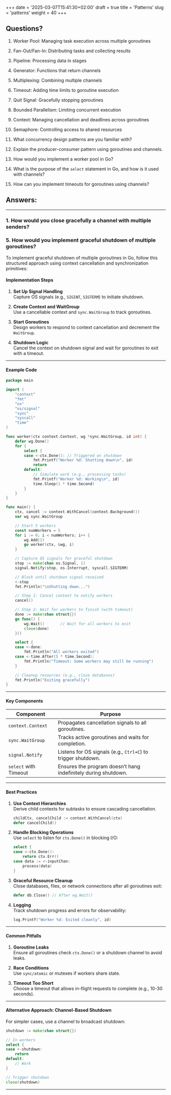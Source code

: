 +++
date = '2025-03-07T15:41:30+02:00'
draft = true
title = 'Patterns'
slug = 'patterns'
weight = 40
+++

## Questions?

1. Worker Pool: Managing task execution across multiple goroutines
2. Fan-Out/Fan-In: Distributing tasks and collecting results
3. Pipeline: Processing data in stages
4. Generator: Functions that return channels
5. Multiplexing: Combining multiple channels
6. Timeout: Adding time limits to goroutine execution
7. Quit Signal: Gracefully stopping goroutines
8. Bounded Parallelism: Limiting concurrent execution
9. Context: Managing cancellation and deadlines across goroutines
10. Semaphore: Controlling access to shared resources


1. What concurrency design patterns are you familiar with?
1. Explain the producer-consumer pattern using goroutines and channels.
1. How would you implement a worker pool in Go?
1. What is the purpose of the `select` statement in Go, and how is it used with channels?
1. How can you implement timeouts for goroutines using channels?

## Answers:


---
### 1. How would you close gracefully a channel with multiple senders?
### 5. How would you implement graceful shutdown of multiple goroutines?
To implement graceful shutdown of multiple goroutines in Go, follow this structured approach using context cancellation and synchronization primitives:

#### **Implementation Steps**

1. **Set Up Signal Handling**  
   Capture OS signals (e.g., `SIGINT`, `SIGTERM`) to initiate shutdown.

2. **Create Context and WaitGroup**  
   Use a cancellable context and `sync.WaitGroup` to track goroutines.

3. **Start Goroutines**  
   Design workers to respond to context cancellation and decrement the `WaitGroup`.

4. **Shutdown Logic**  
   Cancel the context on shutdown signal and wait for goroutines to exit with a timeout.

---

#### **Example Code**
```go
package main

import (
    "context"
    "fmt"
    "os"
    "os/signal"
    "sync"
    "syscall"
    "time"
)

func worker(ctx context.Context, wg *sync.WaitGroup, id int) {
    defer wg.Done()
    for {
        select {
        case <-ctx.Done(): // Triggered on shutdown
            fmt.Printf("Worker %d: Shutting down\n", id)
            return
        default:
            // Simulate work (e.g., processing tasks)
            fmt.Printf("Worker %d: Working\n", id)
            time.Sleep(1 * time.Second)
        }
    }
}

func main() {
    ctx, cancel := context.WithCancel(context.Background())
    var wg sync.WaitGroup

    // Start 5 workers
    const numWorkers = 5
    for i := 0; i < numWorkers; i++ {
        wg.Add(1)
        go worker(ctx, &wg, i)
    }

    // Capture OS signals for graceful shutdown
    stop := make(chan os.Signal, 1)
    signal.Notify(stop, os.Interrupt, syscall.SIGTERM)

    // Block until shutdown signal received
    <-stop
    fmt.Println("\nShutting down...")

    // Step 1: Cancel context to notify workers
    cancel()

    // Step 2: Wait for workers to finish (with timeout)
    done := make(chan struct{})
    go func() {
        wg.Wait()       // Wait for all workers to exit
        close(done)
    }()

    select {
    case <-done:
        fmt.Println("All workers exited")
    case <-time.After(5 * time.Second):
        fmt.Println("Timeout: Some workers may still be running")
    }

    // Cleanup resources (e.g., close databases)
    fmt.Println("Exiting gracefully")
}
```

---

#### **Key Components**
| **Component**          | **Purpose**                                                                 |
|-------------------------|-----------------------------------------------------------------------------|
| `context.Context`       | Propagates cancellation signals to all goroutines.                         |
| `sync.WaitGroup`        | Tracks active goroutines and waits for completion.                         |
| `signal.Notify`         | Listens for OS signals (e.g., `Ctrl+C`) to trigger shutdown.               |
| `select` with Timeout   | Ensures the program doesn’t hang indefinitely during shutdown.             |

---

#### **Best Practices**
1. **Use Context Hierarchies**  
   Derive child contexts for subtasks to ensure cascading cancellation.
   ```go
   childCtx, cancelChild := context.WithCancel(ctx)
   defer cancelChild()
   ```

2. **Handle Blocking Operations**  
   Use `select` to listen for `ctx.Done()` in blocking I/O:
   ```go
   select {
   case <-ctx.Done():
       return ctx.Err()
   case data := <-inputChan:
       process(data)
   }
   ```

3. **Graceful Resource Cleanup**  
   Close databases, files, or network connections after all goroutines exit:
   ```go
   defer db.Close() // After wg.Wait()
   ```

4. **Logging**  
   Track shutdown progress and errors for observability:
   ```go
   log.Printf("Worker %d: Exited cleanly", id)
   ```

---

#### **Common Pitfalls**
1. **Goroutine Leaks**  
   Ensure all goroutines check `ctx.Done()` or a shutdown channel to avoid leaks.

2. **Race Conditions**  
   Use `sync/atomic` or mutexes if workers share state.

3. **Timeout Too Short**  
   Choose a timeout that allows in-flight requests to complete (e.g., 10-30 seconds).

---

#### **Alternative Approach: Channel-Based Shutdown**
For simpler cases, use a channel to broadcast shutdown:
```go
shutdown := make(chan struct{})

// In workers
select {
case <-shutdown:
    return
default:
    // Work
}

// Trigger shutdown
close(shutdown)
```

---
